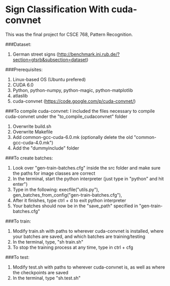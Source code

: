 Sign Classification With cuda-convnet
================================
This was the final project for CSCE 768, Pattern Recognition.

###Dataset:
1. German street signs (http://benchmark.ini.rub.de/?section=gtsrb&subsection=dataset)

###Prerequisites:

1. Linux-based OS (Ubuntu prefered)
2. CUDA 6.0
3. Python, python-numpy, python-magic, python-matplotlib
4. atlaslib
5. cuda-convnet (https://code.google.com/p/cuda-convnet/)

###To compile cuda-convnet:
I included the files necessary to compile cuda-convnet under the "to_compile_cudaconvnet" folder

1. Overwrite build.sh
2. Overwrite Makefile
3. Add common-gcc-cuda-6.0.mk (optionally delete the old "common-gcc-cuda-4.0.mk")
4. Add the "dummyinclude" folder

###To create batches:
1. Look over "gen-train-batches.cfg" inside the src folder and make sure the paths for image classes are correct
2. In the terminal, start the python interpreter (just type in "python" and hit enter")
3. Type in the following:
  execfile("utils.py"),
  gen_batches_from_config("gen-train-batches.cfg"),
4. After it finishes, type ctrl + d to exit python interpreter
5. Your batches should now be in the "save_path" specified in "gen-train-batches.cfg"

###To train:
1. Modify train.sh with paths to wherever cuda-convnet is installed, where your batches are saved, and which batches are training/testing
2. In the terminal, type, "sh train.sh"
3. To stop the training process at any time, type in ctrl + cfg

###To test:
1. Modify test.sh with paths to wherever cuda-convnet is, as well as where the checkpoints are saved
2. In the terminal, type "sh.test.sh"

